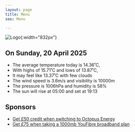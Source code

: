 ```yaml
---
layout: page
title: Menu
seo: Menu

---
```


![Logo](/images/logo.jpg){:width="832px"}

<!-- weather_marker starts -->
## On Sunday, 20 April 2025

- The average temperature today is 14.36˚C,
- With highs of 15.71˚C and lows of 13.87˚C,
- It may feel like 13.37˚C with few clouds
- The wind speed is 3.6m/s and visibility is 10000m
- The pressure is 1006hPa and humidity is 58%
- The sun will rise at 05:00 and set at 19:13

<!-- weather_marker ends -->

## Sponsors

- [Get £50 credit when switching to Octopus Energy](https://bit.ly/3oD1nnS)
- [Get £75 when taking a 1000mb YouFibre broadband plan](https://aklam.io/91zWhU?)



